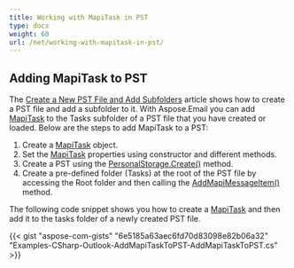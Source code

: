 ```yaml
---
title: Working with MapiTask in PST
type: docs
weight: 60
url: /net/working-with-mapitask-in-pst/
---
```



## **Adding MapiTask to PST**

The [Create a New PST File and Add Subfolders](https://docs.aspose.com/email/net/create-new-pst-add-sub-folders-and-messages/#creating-a-new-pst-file-and-add-subfolders) article shows how to create a PST file and add a subfolder to it. With Aspose.Email you can add [MapiTask](https://reference.aspose.com/email/net/aspose.email.mapi/mapitask/) to the Tasks subfolder of a PST file that you have created or loaded. Below are the steps to add MapiTask to a PST:

1. Create a [MapiTask](https://reference.aspose.com/email/net/aspose.email.mapi/mapitask/) object.
2. Set the [MapiTask](https://reference.aspose.com/email/net/aspose.email.mapi/mapitask/) properties using constructor and different methods.
3. Create a PST using the [PersonalStorage.Create()](https://reference.aspose.com/email/net/aspose.email.storage.pst/personalstorage/create/#create/) method.
4. Create a pre-defined folder (Tasks) at the root of the PST file by accessing the Root folder and then calling the [AddMapiMessageItem()](https://reference.aspose.com/email/net/aspose.email.storage.pst/folderinfo/addmapimessageitem/#addmapimessageitem) method.

The following code snippet shows you how to create a [MapiTask](https://reference.aspose.com/email/net/aspose.email.mapi/mapitask/) and then add it to the tasks folder of a newly created PST file.

{{< gist "aspose-com-gists" "6e5185a63aec6fd70d83098e82b06a32" "Examples-CSharp-Outlook-AddMapiTaskToPST-AddMapiTaskToPST.cs" >}}
